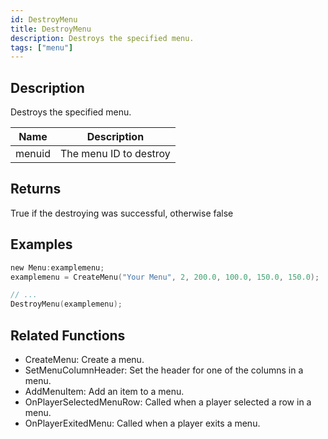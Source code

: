 ```yaml
---
id: DestroyMenu
title: DestroyMenu
description: Destroys the specified menu.
tags: ["menu"]
---
```


<TagLinks />

## Description

Destroys the specified menu.

| Name   | Description            |
| ------ | ---------------------- |
| menuid | The menu ID to destroy |

## Returns

True if the destroying was successful, otherwise false

## Examples

```c
new Menu:examplemenu;
examplemenu = CreateMenu("Your Menu", 2, 200.0, 100.0, 150.0, 150.0);

// ...
DestroyMenu(examplemenu);
```

## Related Functions

- CreateMenu: Create a menu.
- SetMenuColumnHeader: Set the header for one of the columns in a menu.
- AddMenuItem: Add an item to a menu.
- OnPlayerSelectedMenuRow: Called when a player selected a row in a menu.
- OnPlayerExitedMenu: Called when a player exits a menu.
